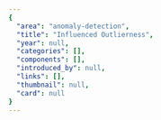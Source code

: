 ```yaml
---
{
  "area": "anomaly-detection",
  "title": "Influenced Outlierness",
  "year": null,
  "categories": [],
  "components": [],
  "introduced_by": null,
  "links": [],
  "thumbnail": null,
  "card": null
}
---
```


